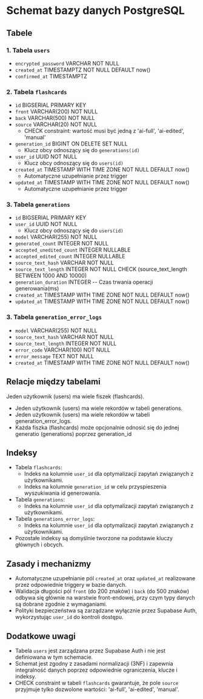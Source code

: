# Schemat bazy danych PostgreSQL

## Tabele

### 1. Tabela `users`
- `encrypted_password` VARCHAR NOT NULL
- `created_at` TIMESTAMPTZ NOT NULL DEFAULT now()
- `confirmed_at` TIMESTAMPTZ

### 2. Tabela `flashcards`

- `id` BIGSERIAL PRIMARY KEY
- `front` VARCHAR(200) NOT NULL
- `back` VARCHAR(500) NOT NULL
- `source` VARCHAR(20) NOT NULL
  - CHECK constraint: wartość musi być jedną z 'ai-full', 'ai-edited', 'manual'
- `generation_id` BIGINT ON DELETE SET NULL
  - Klucz obcy odnoszący się do `generations(id)`
- `user_id` UUID NOT NULL
  - Klucz obcy odnoszący się do `users(id)`
- `created_at` TIMESTAMP WITH TIME ZONE NOT NULL DEFAULT now()
  - Automatyczne uzupełnianie przez trigger
- `updated_at` TIMESTAMP WITH TIME ZONE NOT NULL DEFAULT now()
  - Automatyczne uzupełnianie przez trigger

### 3. Tabela `generations`

- `id` BIGSERIAL PRIMARY KEY
- `user_id` UUID NOT NULL
  - Klucz obcy odnoszący się do `users(id)`
- `model` VARCHAR(255) NOT NULL
- `generated_count` INTEGER NOT NULL
- `accepted_unedited_count` INTEGER NULLABLE
- `accepted_edited_count` INTEGER NULLABLE
- `source_text_hash` VARCHAR NOT NULL
- `source_text_length` INTEGER NOT NULL CHECK (source_text_length BETWEEN 1000 AND 10000)
- `generation_duration` INTEGER -- Czas trwania operacji generowania(ms)
- `created_at` TIMESTAMP WITH TIME ZONE NOT NULL DEFAULT now()
- `updated_at` TIMESTAMP WITH TIME ZONE NOT NULL DEFAULT now()

### 3. Tabela `generation_error_logs`

- `model` VARCHAR(255) NOT NULL
- `source_text_hash` VARCHAR NOT NULL
- `source_text_length` INTEGER NOT NULL
- `error_code` VARCHAR(100) NOT NULL
- `error_message` TEXT NOT NULL
- `created_at` TIMESTAMP WITH TIME ZONE NOT NULL DEFAULT now()

## Relacje między tabelami

Jeden użytkownik (users) ma wiele fiszek (flashcards).
- Jeden użytkownik (users) ma wiele rekordów w tabeli generations.
- Jeden użytkownik (users) ma wiele rekordów w tabeli generation_error_logs.
- Każda fiszka (flashcards) może opcjonalnie odnosić się do jednej generatio (generations) poprzez generation_id

## Indeksy

- Tabela `flashcards`:
  - Indeks na kolumnie `user_id` dla optymalizacji zapytań związanych z użytkownikami.
  - Indeks na kolumnie `generation_id` w celu przyspieszenia wyszukiwania id generowania.
- Tabela `generations`:
  - Indeks na kolumnie `user_id` dla optymalizacji zapytań związanych z użytkownikami.
- Tabela `generations_error_logs`:
  - Indeks na kolumnie `user_id` dla optymalizacji zapytań związanych z użytkownikami.
- Pozostałe indeksy są domyślnie tworzone na podstawie kluczy głównych i obcych.

## Zasady i mechanizmy

- Automatyczne uzupełnianie pól `created_at` oraz `updated_at` realizowane przez odpowiednie triggery w bazie danych.
- Walidacja długości pól `front` (do 200 znaków) i `back` (do 500 znaków) odbywa się głównie na warstwie front-endowej, przy czym typy danych są dobrane zgodnie z wymaganiami.
- Polityki bezpieczeństwa są zarządzane wyłącznie przez Supabase Auth, wykorzystując `user_id` do kontroli dostępu.

## Dodatkowe uwagi

- Tabela `users` jest zarządzana przez Supabase Auth i nie jest definiowana w tym schemacie.
- Schemat jest zgodny z zasadami normalizacji (3NF) i zapewnia integralność danych poprzez odpowiednie ograniczenia, klucze i indeksy.
- CHECK constraint w tabeli `flashcards` gwarantuje, że pole `source` przyjmuje tylko dozwolone wartości: 'ai-full', 'ai-edited', 'manual'.
